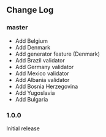 ## Change Log

### master

* Add Belgium
* Add Denmark
* Add generator feature (Denmark)
* Add Brazil validator
* Add Germany validator
* Add Mexico validator
* Add Albania validator
* Add Bosnia Herzegovina
* Add Yugoslavia
* Add Bulgaria

### 1.0.0

Initial release